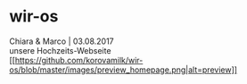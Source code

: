 # wir-os  
Chiara & Marco | 03.08.2017  
unsere Hochzeits-Webseite  
[[https://github.com/korovamilk/wir-os/blob/master/images/preview_homepage.png|alt=preview]]

